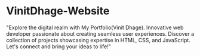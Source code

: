 # VinitDhage-Website
"Explore the digital realm with My Portfolio(Vinit Dhage). Innovative web developer passionate about creating seamless user experiences. Discover a collection of projects showcasing expertise in HTML, CSS, and JavaScript. Let's connect and bring your ideas to life!"
